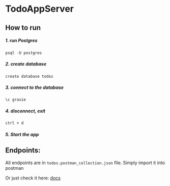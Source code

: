 # TodoAppServer

## How to run
 
##### 1. run Postgres
`psql -U postgres`

##### 2. create database
`create database todos`

##### 3. connect to the database
`\c grasie`

##### 4. disconnect, exit
`ctrl + d`

##### 5. Start the app

## Endpoints:
 All endpoints are in `todos.postman_collection.json` file. Simply import it into postman
 
 Or just check it here: [docs](https://documenter.getpostman.com/view/12645030/TW6zFmkf)